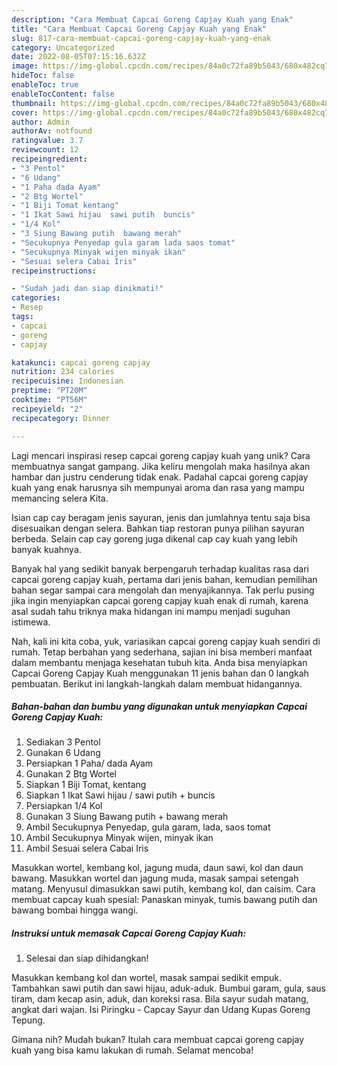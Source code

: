 ```yaml
---
description: "Cara Membuat Capcai Goreng Capjay Kuah yang Enak"
title: "Cara Membuat Capcai Goreng Capjay Kuah yang Enak"
slug: 817-cara-membuat-capcai-goreng-capjay-kuah-yang-enak
category: Uncategorized
date: 2022-08-05T07:15:16.632Z
image: https://img-global.cpcdn.com/recipes/84a0c72fa89b5043/680x482cq70/capcai-goreng-capjay-kuah-foto-resep-utama.jpg
hideToc: false
enableToc: true
enableTocContent: false
thumbnail: https://img-global.cpcdn.com/recipes/84a0c72fa89b5043/680x482cq70/capcai-goreng-capjay-kuah-foto-resep-utama.jpg
cover: https://img-global.cpcdn.com/recipes/84a0c72fa89b5043/680x482cq70/capcai-goreng-capjay-kuah-foto-resep-utama.jpg
author: Admin
authorAv: notfound
ratingvalue: 3.7
reviewcount: 12
recipeingredient:
- "3 Pentol"
- "6 Udang"
- "1 Paha dada Ayam"
- "2 Btg Wortel"
- "1 Biji Tomat kentang"
- "1 Ikat Sawi hijau  sawi putih  buncis"
- "1/4 Kol"
- "3 Siung Bawang putih  bawang merah"
- "Secukupnya Penyedap gula garam lada saos tomat"
- "Secukupnya Minyak wijen minyak ikan"
- "Sesuai selera Cabai Iris"
recipeinstructions:

- "Sudah jadi dan siap dinikmati!"
categories:
- Resep
tags:
- capcai
- goreng
- capjay

katakunci: capcai goreng capjay 
nutrition: 234 calories
recipecuisine: Indonesian
preptime: "PT20M"
cooktime: "PT56M"
recipeyield: "2"
recipecategory: Dinner

---
```





Lagi mencari inspirasi resep capcai goreng capjay kuah yang unik? Cara membuatnya sangat gampang. Jika keliru mengolah maka hasilnya akan hambar dan justru cenderung tidak enak. Padahal capcai goreng capjay kuah yang enak harusnya sih mempunyai aroma dan rasa yang mampu memancing selera Kita.





Isian cap cay beragam jenis sayuran, jenis dan jumlahnya tentu saja bisa disesuaikan dengan selera. Bahkan tiap restoran punya pilihan sayuran berbeda. Selain cap cay goreng juga dikenal cap cay kuah yang lebih banyak kuahnya.

Banyak hal yang sedikit banyak berpengaruh terhadap kualitas rasa dari capcai goreng capjay kuah, pertama dari jenis bahan, kemudian pemilihan bahan segar sampai cara mengolah dan menyajikannya. Tak perlu pusing jika ingin menyiapkan capcai goreng capjay kuah enak di rumah, karena asal sudah tahu triknya maka hidangan ini mampu menjadi suguhan istimewa.






Nah, kali ini kita coba, yuk, variasikan capcai goreng capjay kuah sendiri di rumah. Tetap berbahan yang sederhana, sajian ini bisa memberi manfaat dalam membantu menjaga kesehatan tubuh kita. Anda bisa menyiapkan Capcai Goreng Capjay Kuah menggunakan 11 jenis bahan dan 0 langkah pembuatan. Berikut ini langkah-langkah dalam membuat hidangannya.

<!--inarticleads1-->

##### Bahan-bahan dan bumbu yang digunakan untuk menyiapkan Capcai Goreng Capjay Kuah:

1. Sediakan 3 Pentol
1. Gunakan 6 Udang
1. Persiapkan 1 Paha/ dada Ayam
1. Gunakan 2 Btg Wortel
1. Siapkan 1 Biji Tomat, kentang
1. Siapkan 1 Ikat Sawi hijau / sawi putih + buncis
1. Persiapkan 1/4 Kol
1. Gunakan 3 Siung Bawang putih + bawang merah
1. Ambil Secukupnya Penyedap, gula garam, lada, saos tomat
1. Ambil Secukupnya Minyak wijen, minyak ikan
1. Ambil Sesuai selera Cabai Iris


Masukkan wortel, kembang kol, jagung muda, daun sawi, kol dan daun bawang. Masukkan wortel dan jagung muda, masak sampai setengah matang. Menyusul dimasukkan sawi putih, kembang kol, dan caisim. Cara membuat capcay kuah spesial: Panaskan minyak, tumis bawang putih dan bawang bombai hingga wangi. 

<!--inarticleads2-->

##### Instruksi untuk memasak Capcai Goreng Capjay Kuah:


1. Selesai dan siap dihidangkan!

Masukkan kembang kol dan wortel, masak sampai sedikit empuk. Tambahkan sawi putih dan sawi hijau, aduk-aduk. Bumbui garam, gula, saus tiram, dam kecap asin, aduk, dan koreksi rasa. Bila sayur sudah matang, angkat dari wajan. Isi Piringku - Capcay Sayur dan Udang Kupas Goreng Tepung. 

Gimana nih? Mudah bukan? Itulah cara membuat capcai goreng capjay kuah yang bisa kamu lakukan di rumah. Selamat mencoba!
